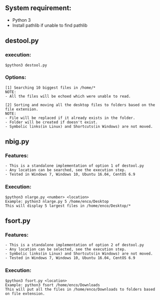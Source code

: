## System requirement:
- Python 3
- Install pathlib if unable to find pathlib
	
## destool.py
### execution: 
	$python3 destool.py
### Options:
	[1] Searching 10 biggest files in /home/*
	NOTE:
	- All the files will be echoed which were unable to read.
	
	[2] Sorting and moving all the desktop files to folders based on the file extension.
	NOTE:
	- File will be replaced if it already exists in the folder.
	- Folder will be created if doesn't exist.
	- Symbolic links(in Linux) and Shortcuts(in Windows) are not moved.

## nbig.py
### Features:
	- This is a standalone implementation of option 1 of destool.py
	- Any location can be searched, see the execution step.
	- Tested in Windows 7, Windows 10, Ubuntu 16.04, CentOS 6.9
	
### Execution:
	$python3 nlarge.py <number> <location>
	Example: python3 nlarge.py 5 /home/enco/Desktop
	This will display 5 largest files in /home/enco/Desktop/*

## fsort.py
### Features:
	- This is a standalone implementation of option 2 of destool.py
	- Any location can be selected, see the execution step.
	- Symbolic links(in Linux) and Shortcuts(in Windows) are not moved.
	- Tested in Windows 7, Windows 10, Ubuntu 16.04, CentOS 6.9
	
### Execution:
	$python3 fsort.py <location>
	Example: python3 fsort /home/enco/Downloads
	This will put all the files in /home/enco/Downloads to folders based on file extension.


